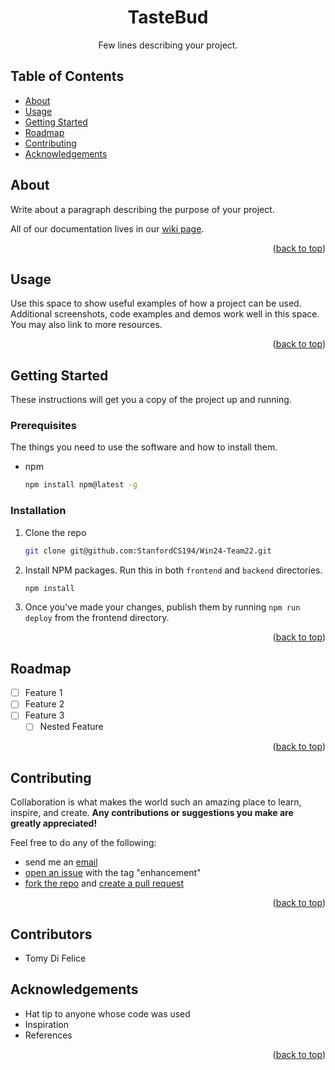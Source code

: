<!--
# Steven G. Opferman | steven.g.opferman@gmail.com
# Adapted from:
#   https://github.com/othneildrew/Best-README-Template/
#   https://github.com/kylelobo/The-Documentation-Compendium/
-->

<!--
<p align="center">
  <a href="" rel="noopener">
 <img width=200px height=200px src="https://i.imgur.com/6wj0hh6.jpg" alt="Project logo"></a>
</p>
-->

<h1 align="center">TasteBud</h1>
<div id="top"></div>

<!--
The cute little icon things.

<div align="center">

[![Status](https://img.shields.io/badge/status-active-success.svg)]()
[![GitHub Issues](https://img.shields.io/github/issues/kylelobo/The-Documentation-Compendium.svg)](https://github.com/kylelobo/The-Documentation-Compendium/issues)
[![GitHub Pull Requests](https://img.shields.io/github/issues-pr/kylelobo/The-Documentation-Compendium.svg)](https://github.com/kylelobo/The-Documentation-Compendium/pulls)
[![License](https://img.shields.io/badge/license-MIT-blue.svg)](/LICENSE)

</div>
-->

<p align="center">
Few lines describing your project.
<br>
</p>

## Table of Contents

- [About](#about)
- [Usage](#usage)
- [Getting Started](#getting_started)
- [Roadmap](#roadmap)
- [Contributing](#contributing)
- [Acknowledgements](#acknowledgements)

## About <a name="about"></a>

Write about a paragraph describing the purpose of your project.

All of our documentation lives in our [wiki page](https://github.com/StanfordCS194/Win24-Team22/wiki).

<p align="right">(<a href="#top">back to top</a>)</p>

## Usage <a name="usage"></a>

Use this space to show useful examples of how a project can be used. Additional screenshots, code examples and demos work well in this space. You may also link to more resources.

<!-- _For more examples, please refer to the [Documentation](https://example.com)_ -->

<p align="right">(<a href="#top">back to top</a>)</p>

## Getting Started <a name="getting_started"></a>

These instructions will get you a copy of the project up and running.

### Prerequisites

The things you need to use the software and how to install them.

- npm

  ```sh
  npm install npm@latest -g
  ```

### Installation

1. Clone the repo

   ```sh
   git clone git@github.com:StanfordCS194/Win24-Team22.git
   ```

2. Install NPM packages. Run this in both `frontend` and `backend` directories.

   ```sh
   npm install
   ```

3. Once you've made your changes, publish them by running `npm run deploy` from the frontend directory.

<p align="right">(<a href="#top">back to top</a>)</p>

## Roadmap <a name="roadmap"></a>

- [ ] Feature 1
- [ ] Feature 2
- [ ] Feature 3
  - [ ] Nested Feature

<!--
See the [open issues](https://github.com/github_username/repo_name/issues) for a full list of proposed features (and known issues).
-->

<p align="right">(<a href="#top">back to top</a>)</p>

## Contributing <a name="contributing"></a>

Collaboration is what makes the world such an amazing place to learn, inspire, and create. **Any contributions or suggestions you make are greatly appreciated!**

Feel free to do any of the following:

- send me an [email](mailto:steven.g.opferman@gmail.com)
- [open an issue](https://docs.github.com/en/issues/tracking-your-work-with-issues/creating-an-issue) with the tag "enhancement"
- [fork the repo](https://docs.github.com/en/get-started/quickstart/fork-a-repo) and [create a pull request](https://docs.github.com/en/pull-requests/collaborating-with-pull-requests/proposing-changes-to-your-work-with-pull-requests/creating-a-pull-request)

<p align="right">(<a href="#top">back to top</a>)</p>

## Contributors

- Tomy Di Felice

## Acknowledgements <a name="acknowledgements"></a>

- Hat tip to anyone whose code was used
- Inspiration
- References

<p align="right">(<a href="#top">back to top</a>)</p>
